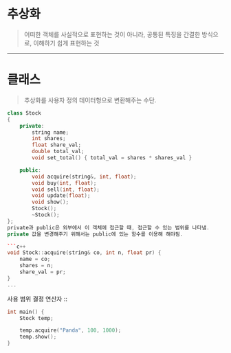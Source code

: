 # 추상화
> 어떠한 객체를 사실적으로 표현하는 것이 아니라, 공통된 특징을
> 간결한 방식으로, 이해하기 쉽게 표현하는 것

---

# 클래스
> 추상화를 사용자 정의 데이터형으로 변환해주는 수단.

```c++
class Stock
{
    private:
        string name;
        int shares;
        float share_val;
        double total_val;
        void set_total() { total_val = shares * shares_val }

    public:
        void acquire(string&, int, float);
        void buy(int, float);
        void sell(int, float);
        void update(float);
        void show();
        Stock();
        ~Stock();
};
private과 public은 외부에서 이 객체에 접근할 때, 접근할 수 있는 범위를 나타냄.
private 값을 변경해주기 위해서는 public에 있는 함수를 이용해 해야됨.

```c++
void Stock::acquire(string& co, int n, float pr) {
    name = co;
    shares = n;
    share_val = pr;
}
...
```
사용 범위 결정 연산자 ::

```c++
int main() {
    Stock temp;

    temp.acquire("Panda", 100, 1000);
    temp.show();
}
```
